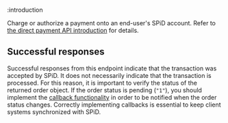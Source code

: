 :introduction

Charge or authorize a payment onto an end-user's SPiD account. Refer to
[the direct payment API introduction](/direct-payment-api/) for details.

## Successful responses

Successful responses from this endpoint indicate that the transaction was
accepted by SPiD. It does not necessarily indicate that the transaction is
processed. For this reason, it is important to verify the status of the returned
order object. If the order status is pending (`"1"`), you should implement the
[callback functionality](/callbacks/) in order to be notified when the order
status changes. Correctly implementing callbacks is essential to keep client
systems synchronized with SPiD.
